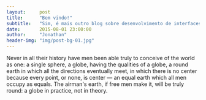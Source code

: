 ```yaml
---
layout:     post
title:      "Bem vindo!"
subtitle:   "Sim, é mais outro blog sobre desenvolvimento de interfaces"
date:       2015-08-01 23:00:00
author:     "Jonathan"
header-img: "img/post-bg-01.jpg"
---
```


<p>Never in all their history have men been able truly to conceive of the world as one: a single sphere, a globe, having the qualities of a globe, a round earth in which all the directions eventually meet, in which there is no center because every point, or none, is center — an equal earth which all men occupy as equals. The airman's earth, if free men make it, will be truly round: a globe in practice, not in theory.</p>